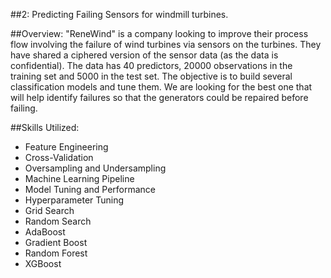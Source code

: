 ##2: Predicting Failing Sensors for windmill turbines.

##Overview: 
"ReneWind" is a company looking to improve their process flow involving the failure of wind turbines via sensors on the turbines. 
They have shared a ciphered version of the sensor data (as the data is confidential). 
The data has 40 predictors, 20000 observations in the training set and 5000 in the test set.
The objective is to build several classification models and tune them. We are looking for the best one that will help identify failures so that the generators could be repaired before failing. 

##Skills Utilized:  
- Feature Engineering
- Cross-Validation
- Oversampling and Undersampling
- Machine Learning Pipeline
- Model Tuning and Performance
- Hyperparameter Tuning
- Grid Search
- Random Search
- AdaBoost
- Gradient Boost
- Random Forest
- XGBoost
